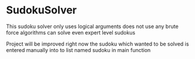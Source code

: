 # SudokuSolver
This sudoku solver only uses logical arguments does not use any brute force algorithms can solve even expert level sudokus 

Project will be improved right now the sudoku which wanted to be solved is entered manually into to list named sudoku in main function
